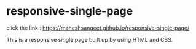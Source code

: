 # responsive-single-page

click the link : https://maheshsangeet.github.io/responsive-single-page/


This is a responsive single page built up by using HTML and CSS. 
